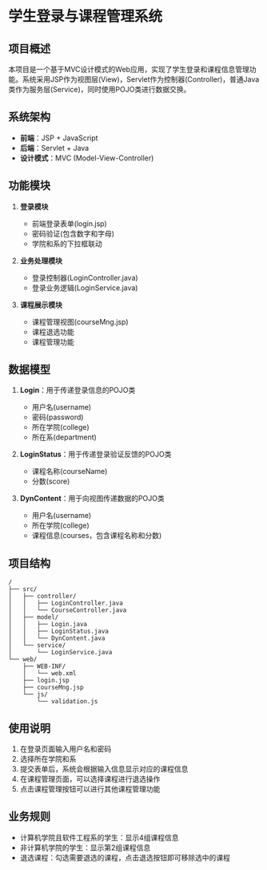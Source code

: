 # 学生登录与课程管理系统

## 项目概述
本项目是一个基于MVC设计模式的Web应用，实现了学生登录和课程信息管理功能。系统采用JSP作为视图层(View)，Servlet作为控制器(Controller)，普通Java类作为服务层(Service)，同时使用POJO类进行数据交换。

## 系统架构
- **前端**：JSP + JavaScript
- **后端**：Servlet + Java
- **设计模式**：MVC (Model-View-Controller)

## 功能模块
1. **登录模块**
   - 前端登录表单(login.jsp)
   - 密码验证(包含数字和字母)
   - 学院和系的下拉框联动

2. **业务处理模块**
   - 登录控制器(LoginController.java)
   - 登录业务逻辑(LoginService.java)
   
3. **课程展示模块**
   - 课程管理视图(courseMng.jsp)
   - 课程退选功能
   - 课程管理功能

## 数据模型
1. **Login**：用于传递登录信息的POJO类
   - 用户名(username)
   - 密码(password)
   - 所在学院(college)
   - 所在系(department)

2. **LoginStatus**：用于传递登录验证反馈的POJO类
   - 课程名称(courseName)
   - 分数(score)

3. **DynContent**：用于向视图传递数据的POJO类
   - 用户名(username)
   - 所在学院(college) 
   - 课程信息(courses，包含课程名称和分数)

## 项目结构
```
/
├── src/
│   ├── controller/
│   │   ├── LoginController.java
│   │   └── CourseController.java
│   ├── model/
│   │   ├── Login.java
│   │   ├── LoginStatus.java
│   │   └── DynContent.java
│   └── service/
│       └── LoginService.java
└── web/
    ├── WEB-INF/
    │   └── web.xml
    ├── login.jsp
    ├── courseMng.jsp
    └── js/
        └── validation.js
```

## 使用说明
1. 在登录页面输入用户名和密码
2. 选择所在学院和系
3. 提交表单后，系统会根据输入信息显示对应的课程信息
4. 在课程管理页面，可以选择课程进行退选操作
5. 点击课程管理按钮可以进行其他课程管理功能

## 业务规则
- 计算机学院且软件工程系的学生：显示4组课程信息
- 非计算机学院的学生：显示第2组课程信息
- 退选课程：勾选需要退选的课程，点击退选按钮即可移除选中的课程

